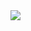 <div id='solar'><img src='https://user-images.githubusercontent.com/16732831/201833012-bbfb6233-feaa-43a4-a0c9-b4ef1c3295e6.gif' /></div>

<style>
  #solar {
    display: flex;
    align-items: center;
  }
</style>
